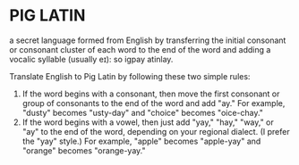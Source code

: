 # PIG LATIN
a secret language formed from English by transferring the initial consonant or consonant cluster of each word to the end of the word and adding a vocalic syllable (usually eɪ): so igpay atinlay.

Translate English to Pig Latin by following these two simple rules:

1. If the word begins with a consonant, then move the first consonant or group of consonants to the end of the word and add "ay."       For example, "dusty" becomes "usty-day" and "choice" becomes "oice-chay."
2. If the word begins with a vowel, then just add "yay," "hay," "way," or "ay" to the end of the word, depending on your regional dialect. (I prefer the "yay" style.) For example, "apple" becomes "apple-yay" and "orange" becomes "orange-yay."

